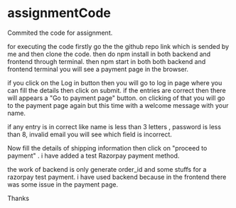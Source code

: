 # assignmentCode
Commited the code for assignment.

for executing the code firstly go the the github repo link which is sended by me and then clone the code.
then do npm install in both backend and frontend through terminal.
then npm start in both  both backend and frontend terminal
you will see a payment page in the browser.

if you click on the Log in button then you will go to log in page
  where you can fill the details then click on submit.
  if the entries are correct then there will appears a "Go to payment page" button. 
  on clicking of that you will go to the payment page again but this time with a welcome message with your name.
  
  if any entry is in correct like name is less than 3 letters , password is less than 8, invalid email you will see which field is incorrect.
  
Now fill the details of shipping information then click on "proceed to payment" . 
i have added a test Razorpay payment method. 

the work of backend is only generate order_id and some stuffs for a razorpay test payment.
i have used backend because in the frontend there was some issue in the payment page.


Thanks

